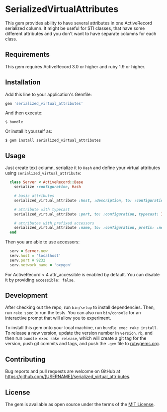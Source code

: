 # SerializedVirtualAttributes

This gem provides ability to have several attributes in one ActiveRecord serialized column. It might be useful for STI classes, that have some different attributes and you don't want to have separate columns for each class.

## Requirements

This gem requires ActiveRecord 3.0 or higher and ruby 1.9 or higher.

## Installation

Add this line to your application's Gemfile:

```ruby
gem 'serialized_virtual_attributes'
```

And then execute:

    $ bundle

Or install it yourself as:

    $ gem install serialized_virtual_attributes

## Usage

Just create text column, serialize it to `Hash` and define your virtual attributes using `serialized_virtual_attribute`:
```ruby
  class Server < ActiveRecord::Base
    serialize :configuration, Hash

    # basic attributes
    serialized_virtual_attribute :host, :description, to: :configuration

    # attribute with typecast
    serialized_virtual_attribute :port, to: :configuration, typecast: Integer

    # attributes with prefixed accessors
    serialized_virtual_attribute :name, to: :configuration, prefix: :network
  end
```
Then you are able to use accessors:

```ruby
  serv = Server.new
  serv.host = 'localhost'
  serv.port = 9232
  serv.network_name = 'oxygen'
```

For ActiveRecord < 4 attr_accessible is enabled by default. You can disable it by providing `accessible: false`.

## Development

After checking out the repo, run `bin/setup` to install dependencies. Then, run `rake spec` to run the tests. You can also run `bin/console` for an interactive prompt that will allow you to experiment.

To install this gem onto your local machine, run `bundle exec rake install`. To release a new version, update the version number in `version.rb`, and then run `bundle exec rake release`, which will create a git tag for the version, push git commits and tags, and push the `.gem` file to [rubygems.org](https://rubygems.org).

## Contributing

Bug reports and pull requests are welcome on GitHub at https://github.com/[USERNAME]/serialized_virtual_attributes.


## License

The gem is available as open source under the terms of the [MIT License](http://opensource.org/licenses/MIT).
